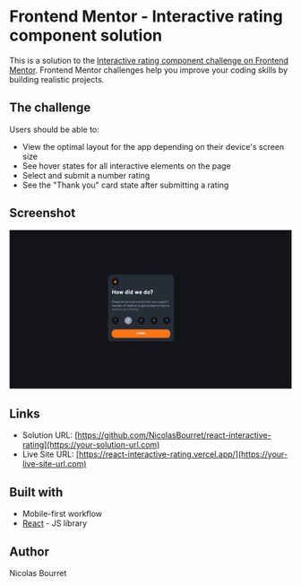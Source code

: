 # Frontend Mentor - Interactive rating component solution

This is a solution to the [Interactive rating component challenge on Frontend Mentor](https://www.frontendmentor.io/challenges/interactive-rating-component-koxpeBUmI). Frontend Mentor challenges help you improve your coding skills by building realistic projects.

## The challenge

Users should be able to:

- View the optimal layout for the app depending on their device's screen size
- See hover states for all interactive elements on the page
- Select and submit a number rating
- See the "Thank you" card state after submitting a rating

## Screenshot

![](./screenshot.PNG)

## Links

- Solution URL: [https://github.com/NicolasBourret/react-interactive-rating](https://your-solution-url.com)
- Live Site URL: [https://react-interactive-rating.vercel.app/](https://your-live-site-url.com)

## Built with

- Mobile-first workflow
- [React](https://reactjs.org/) - JS library

## Author

Nicolas Bourret
